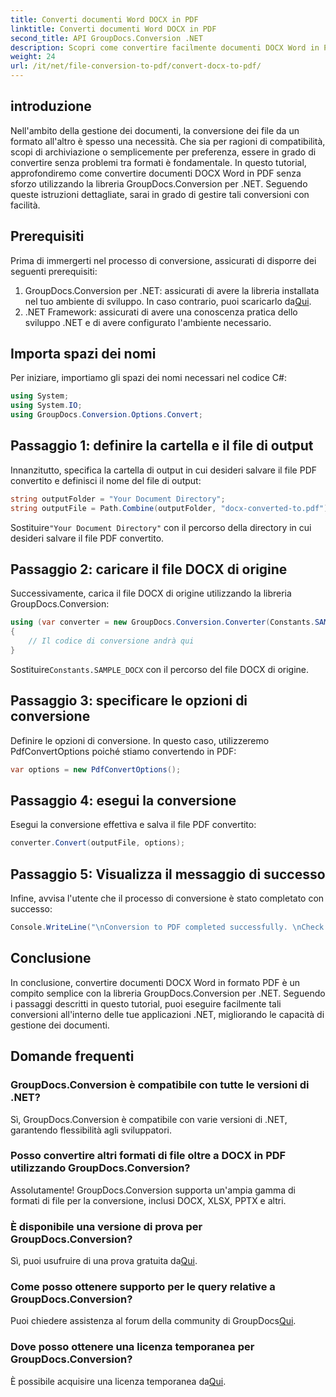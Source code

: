```yaml
---
title: Converti documenti Word DOCX in PDF
linktitle: Converti documenti Word DOCX in PDF
second_title: API GroupDocs.Conversion .NET
description: Scopri come convertire facilmente documenti DOCX Word in PDF utilizzando GroupDocs.Conversion per .NET. Migliora le tue capacità di gestione dei documenti.
weight: 24
url: /it/net/file-conversion-to-pdf/convert-docx-to-pdf/
---
```

## introduzione
Nell'ambito della gestione dei documenti, la conversione dei file da un formato all'altro è spesso una necessità. Che sia per ragioni di compatibilità, scopi di archiviazione o semplicemente per preferenza, essere in grado di convertire senza problemi tra formati è fondamentale. In questo tutorial, approfondiremo come convertire documenti DOCX Word in PDF senza sforzo utilizzando la libreria GroupDocs.Conversion per .NET. Seguendo queste istruzioni dettagliate, sarai in grado di gestire tali conversioni con facilità.
## Prerequisiti
Prima di immergerti nel processo di conversione, assicurati di disporre dei seguenti prerequisiti:
1.  GroupDocs.Conversion per .NET: assicurati di avere la libreria installata nel tuo ambiente di sviluppo. In caso contrario, puoi scaricarlo da[Qui](https://releases.groupdocs.com/conversion/net/).
2. .NET Framework: assicurati di avere una conoscenza pratica dello sviluppo .NET e di avere configurato l'ambiente necessario.

## Importa spazi dei nomi
Per iniziare, importiamo gli spazi dei nomi necessari nel codice C#:
```csharp
using System;
using System.IO;
using GroupDocs.Conversion.Options.Convert;
```
## Passaggio 1: definire la cartella e il file di output
Innanzitutto, specifica la cartella di output in cui desideri salvare il file PDF convertito e definisci il nome del file di output:
```csharp
string outputFolder = "Your Document Directory";
string outputFile = Path.Combine(outputFolder, "docx-converted-to.pdf");
```
 Sostituire`"Your Document Directory"` con il percorso della directory in cui desideri salvare il file PDF convertito.
## Passaggio 2: caricare il file DOCX di origine
Successivamente, carica il file DOCX di origine utilizzando la libreria GroupDocs.Conversion:
```csharp
using (var converter = new GroupDocs.Conversion.Converter(Constants.SAMPLE_DOCX))
{
    // Il codice di conversione andrà qui
}
```
 Sostituire`Constants.SAMPLE_DOCX` con il percorso del file DOCX di origine.
## Passaggio 3: specificare le opzioni di conversione
Definire le opzioni di conversione. In questo caso, utilizzeremo PdfConvertOptions poiché stiamo convertendo in PDF:
```csharp
var options = new PdfConvertOptions();
```
## Passaggio 4: esegui la conversione
Esegui la conversione effettiva e salva il file PDF convertito:
```csharp
converter.Convert(outputFile, options);
```
## Passaggio 5: Visualizza il messaggio di successo
Infine, avvisa l'utente che il processo di conversione è stato completato con successo:
```csharp
Console.WriteLine("\nConversion to PDF completed successfully. \nCheck output in {0}", outputFolder);
```

## Conclusione
In conclusione, convertire documenti DOCX Word in formato PDF è un compito semplice con la libreria GroupDocs.Conversion per .NET. Seguendo i passaggi descritti in questo tutorial, puoi eseguire facilmente tali conversioni all'interno delle tue applicazioni .NET, migliorando le capacità di gestione dei documenti.
## Domande frequenti
### GroupDocs.Conversion è compatibile con tutte le versioni di .NET?
Sì, GroupDocs.Conversion è compatibile con varie versioni di .NET, garantendo flessibilità agli sviluppatori.
### Posso convertire altri formati di file oltre a DOCX in PDF utilizzando GroupDocs.Conversion?
Assolutamente! GroupDocs.Conversion supporta un'ampia gamma di formati di file per la conversione, inclusi DOCX, XLSX, PPTX e altri.
### È disponibile una versione di prova per GroupDocs.Conversion?
 Sì, puoi usufruire di una prova gratuita da[Qui](https://releases.groupdocs.com/).
### Come posso ottenere supporto per le query relative a GroupDocs.Conversion?
 Puoi chiedere assistenza al forum della community di GroupDocs[Qui](https://forum.groupdocs.com/c/conversion/11).
### Dove posso ottenere una licenza temporanea per GroupDocs.Conversion?
 È possibile acquisire una licenza temporanea da[Qui](https://purchase.groupdocs.com/temporary-license/).